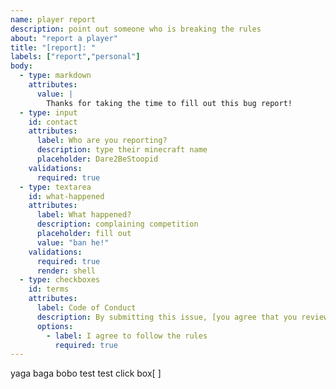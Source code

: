```yaml
---
name: player report
description: point out someone who is breaking the rules
about: "report a player"
title: "[report]: "
labels: ["report","personal"]
body:
  - type: markdown
    attributes:
      value: |
        Thanks for taking the time to fill out this bug report!
  - type: input
    id: contact
    attributes:
      label: Who are you reporting?
      description: type their minecraft name
      placeholder: Dare2BeStoopid
    validations:
      required: true
  - type: textarea
    id: what-happened
    attributes:
      label: What happened?
      description: complaining competition
      placeholder: fill out
      value: "ban he!"
    validations:
      required: true
      render: shell
  - type: checkboxes
    id: terms
    attributes:
      label: Code of Conduct
      description: By submitting this issue, [you agree that you reviewed the rules](https://github.com/soapstain22/GourmetServer/wiki/Rules) and are aware of the weight of such a claim 
      options:
        - label: I agree to follow the rules
          required: true
---
```

<body>
  yaga baga bobo
  test test
  click box[ ]
</body>
